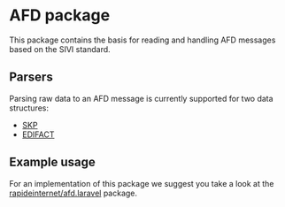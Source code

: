 # AFD package

This package contains the basis for reading and handling AFD messages based on the SIVI standard.

## Parsers

Parsing raw data to an AFD message is currently supported for two data structures:

- [SKP](https://www.manula.com/manuals/sivi/sivi-koppelingsprotocol/1.0/nl/topic/handboek-sivi-koppelingsprotocol)
- [EDIFACT](https://www.sivi.org/media/edifact%20handboek%20-%2020160301_1.pdf)

## Example usage

For an implementation of this package we suggest you take a look at the [rapideinternet/afd.laravel](https://github.com/rapideinternet/afd.laravel) package.
